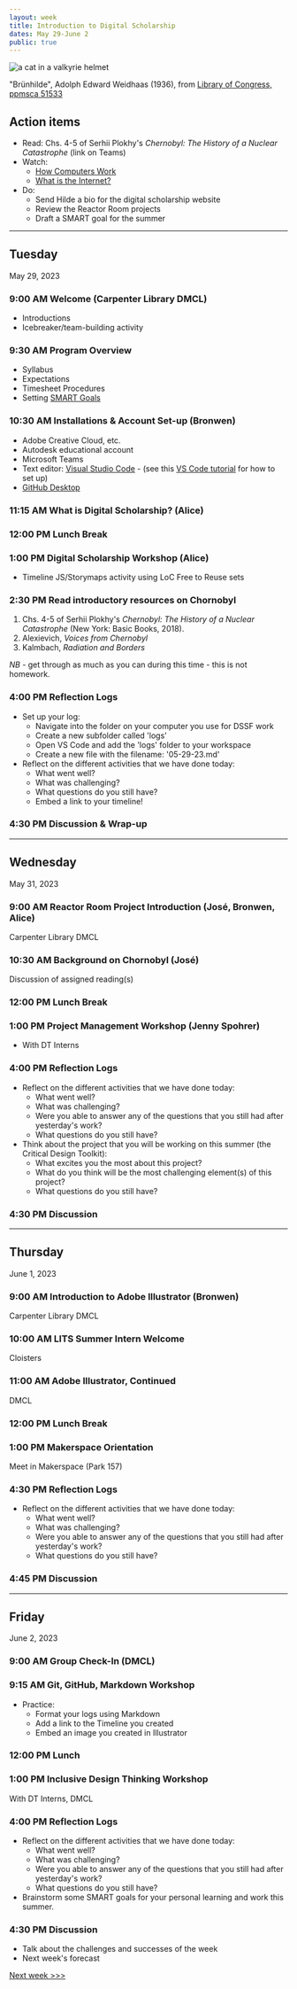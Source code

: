 ```yaml
---
layout: week
title: Introduction to Digital Scholarship
dates: May 29-June 2
public: true
---
```


![a cat in a valkyrie helmet](https://tile.loc.gov/storage-services/service/pnp/ppmsca/51500/51533r.jpg)

"Brünhilde", Adolph Edward Weidhaas (1936), from [Library of Congress, ppmsca 51533](https://www.loc.gov/resource/ppmsca.51533/)

## Action items
- Read: Chs. 4-5 of Serhii Plokhy's *Chernobyl: The History of a Nuclear Catastrophe* (link on Teams)
- Watch: 
  - [How Computers Work](https://www.khanacademy.org/computing/code-org/computers-and-the-internet/how-computers-work/v/khan-academy-and-codeorg-introducing-how-computers-work)
  - [What is the Internet?](https://www.youtube.com/watch?v=Dxcc6ycZ73M&list=PLzdnOPI1iJNfMRZm5DDxco3UdsFegvuB7&t=3s)
- Do:
  - Send Hilde a bio for the digital scholarship website
  - Review the Reactor Room projects
  - Draft a SMART goal for the summer

---

## Tuesday
May 29, 2023

### 9:00 AM Welcome (Carpenter Library DMCL)
- Introductions
- Icebreaker/team-building activity

### 9:30 AM Program Overview
- Syllabus
- Expectations
- Timesheet Procedures
- Setting [SMART Goals](../resources/smart-goals)

### 10:30 AM Installations & Account Set-up (Bronwen)
- Adobe Creative Cloud, etc.
- Autodesk educational account
- Microsoft Teams
- Text editor: [Visual Studio Code](https://code.visualstudio.com/) - (see this [VS Code tutorial](https://code.visualstudio.com/docs/introvideos/basics) for how to set up)
- [GitHub Desktop](https://desktop.github.com/)

### 11:15 AM What is Digital Scholarship? (Alice)

### 12:00 PM Lunch Break

### 1:00 PM Digital Scholarship Workshop (Alice)
- Timeline JS/Storymaps activity using LoC Free to Reuse sets

### 2:30 PM Read introductory resources on Chornobyl
1. Chs. 4-5 of Serhii Plokhy's *Chernobyl: The History of a Nuclear Catastrophe* (New York: Basic Books, 2018).
2. Alexievich, *Voices from Chernobyl*
3. Kalmbach, *Radiation and Borders*
   
*NB* - get through as much as you can during this time - this is not homework.

### 4:00 PM Reflection Logs

- Set up your log:
  - Navigate into the folder on your computer you use for DSSF work
  - Create a new subfolder called 'logs'
  - Open VS Code and add the 'logs' folder to your workspace
  - Create a new file with the filename: '05-29-23.md'
- Reflect on the different activities that we have done today:
  - What went well?
  - What was challenging?
  - What questions do you still have?
  - Embed a link to your timeline!

### 4:30 PM Discussion & Wrap-up

---

## Wednesday
May 31, 2023

### 9:00 AM Reactor Room Project Introduction (José, Bronwen, Alice)

Carpenter Library DMCL

### 10:30 AM Background on Chornobyl (José)

Discussion of assigned reading(s)

### 12:00 PM Lunch Break

### 1:00 PM Project Management Workshop (Jenny Spohrer)
- With DT Interns

### 4:00 PM Reflection Logs
- Reflect on the different activities that we have done today:
  - What went well?
  - What was challenging?
  - Were you able to answer any of the questions that you still had after yesterday's work?
  - What questions do you still have?
- Think about the project that you will be working on this summer (the Critical Design Toolkit):
  - What excites you the most about this project?
  - What do you think will be the most challenging element(s) of this project?
  - What questions do you still have?

### 4:30 PM Discussion

---

## Thursday
June 1, 2023

### 9:00 AM Introduction to Adobe Illustrator (Bronwen)

Carpenter Library DMCL

### 10:00 AM LITS Summer Intern Welcome

Cloisters

### 11:00 AM Adobe Illustrator, Continued

DMCL

### 12:00 PM Lunch Break

### 1:00 PM Makerspace Orientation

Meet in Makerspace (Park 157)

### 4:30 PM Reflection Logs
- Reflect on the different activities that we have done today:
  - What went well?
  - What was challenging?
  - Were you able to answer any of the questions that you still had after yesterday's work?
  - What questions do you still have?

### 4:45 PM Discussion

---

## Friday
June 2, 2023

### 9:00 AM Group Check-In (DMCL)

### 9:15 AM Git, GitHub, Markdown Workshop

- Practice:
  - Format your logs using Markdown
  - Add a link to the Timeline you created
  - Embed an image you created in Illustrator

### 12:00 PM Lunch

### 1:00 PM Inclusive Design Thinking Workshop

With DT Interns, DMCL

### 4:00 PM Reflection Logs
- Reflect on the different activities that we have done today:
  - What went well?
  - What was challenging?
  - Were you able to answer any of the questions that you still had after yesterday's work?
  - What questions do you still have?
- Brainstorm some SMART goals for your personal learning and work this summer.

### 4:30 PM Discussion
- Talk about the challenges and successes of the week
- Next week's forecast

[Next week >>>](02-design)